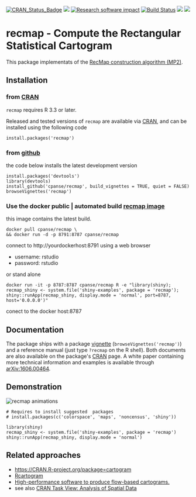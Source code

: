 [![CRAN_Status_Badge](http://www.r-pkg.org/badges/version/recmap)](https://cran.r-project.org/package=recmap)
[![](https://images.microbadger.com/badges/image/cpanse/recmap.svg)](http://microbadger.com/images/cpanse/recmap "Get your own image badge on microbadger.com")
[![Research software impact](http://depsy.org/api/package/cran/recmap/badge.svg)](http://depsy.org/package/r/recmap)
[![Build Status](https://travis-ci.org/cpanse/recmap.svg)](https://travis-ci.org/cpanse/recmap) 
[![](http://cranlogs.r-pkg.org/badges/grand-total/recmap)](https://cran.r-project.org/package=recmap)
[![](http://cranlogs.r-pkg.org/badges/recmap)](https://cran.r-project.org/package=recmap) 

# recmap - Compute the Rectangular Statistical Cartogram

This package implementats of the [RecMap construction algorithm (MP2)](http://dx.doi.org/10.1109/INFVIS.2004.57).


## Installation


### from [CRAN](https://CRAN.R-project.org/package=recmap)

`recmap` requires R 3.3 or later.

Released and tested versions of `recmap` are available via
[CRAN](https://CRAN.R-project.org/package=recmap), 
and can be installed using the following code

```{r}
install.packages('recmap')
```

### from [github](https://github.com/cpanse/recmap)

the code below installs the latest development version

```{r}
install.packages('devtools')
library(devtools)
install_github('cpanse/recmap', build_vignettes = TRUE, quiet = FALSE)
browseVignettes('recmap')
```

### Use the docker public | automated build [recmap image](https://hub.docker.com/r/cpanse/recmap/) 

this image contains the latest build.

```{bash}
docker pull cpanse/recmap \
&& docker run -d -p 8791:8787 cpanse/recmap
```

connect to http://yourdockerhost:8791  using a web browser

* username: rstudio
* password: rstudio

or stand alone

```{bash}
docker run -it -p 8787:8787 cpanse/recmap R -e "library(shiny); recmap_shiny <- system.file('shiny-examples', package = 'recmap'); shiny::runApp(recmap_shiny, display.mode = 'normal', port=8787, host='0.0.0.0')"
```

conect to the docker host:8787

## Documentation

The package ships with a package 
[vignette](https://cran.r-project.org/web/packages/recmap/vignettes/recmap.html)
(`browseVignettes('recmap')`)
and a reference manual (just type `?recmap` on the R shell).
Both documents are also available on the package's 
[CRAN](https://CRAN.R-project.org/package=recmap) page.
A white paper containing more technical information and examples is
available through [arXiv:1606.00464](https://arxiv.org/abs/1606.00464).

## Demonstration

![recmap animations](https://github.com/cpanse/recmap/tree/master/inst/graphics/recmap_anim.gif)


```{r}
# Requires to install suggested  packages
# install.packages(c('colorspace', 'maps', 'noncensus', 'shiny'))

library(shiny)
recmap_shiny <- system.file('shiny-examples', package = 'recmap')
shiny::runApp(recmap_shiny, display.mode = 'normal')
```

## Related approaches

* https://CRAN.R-project.org/package=cartogram
* [Rcartogram](https://github.com/omegahat/Rcartogram)
* [High-performance software to produce flow-based cartograms.](https://github.com/Flow-Based-Cartograms/go_cart) 
* see also [CRAN Task View: Analysis of Spatial Data](https://CRAN.R-project.org/view=Spatial)
